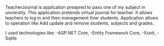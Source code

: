 TeacherJournal is application preapred to pass one of my subject in unviersity.
This application pretends virtual journal for teacher. It allows teachers to log in and then management thier students.
Application allows to operation like Add update and remove students, subjects and grades.

I used technologies like:
-ASP.NET Core,
-Entity Framework Core,
-Xunit,
-Sqlite